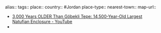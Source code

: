 alias::
tags::
place::
country:: #Jordan 
place-type::
nearest-town::
map-url::

- [3,000 Years OLDER Than Göbekli Tepe: 14,500-Year-Old Largest Natufian Enclosure - YouTube](https://www.youtube.com/watch?v=59VkitNYMko)
-